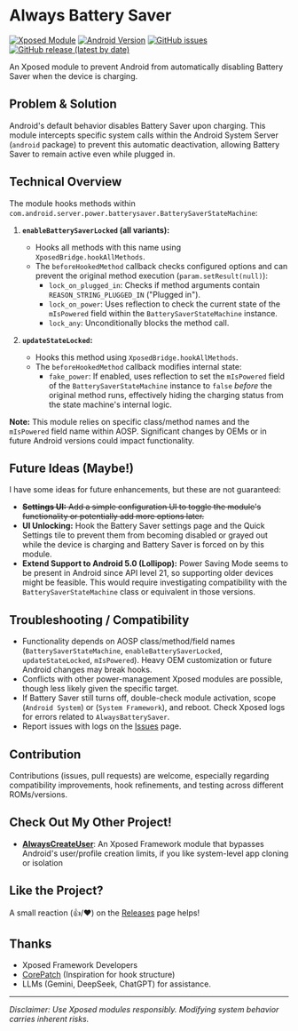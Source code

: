 # Always Battery Saver

[![Xposed Module](https://img.shields.io/badge/Xposed%20Module-✓-green.svg)](https://github.com/icepony/AlwaysBatterySaver)
[![Android Version](https://img.shields.io/badge/Android-7.0%2B-blue.svg)](https://android.com)
[![GitHub issues](https://img.shields.io/github/issues/icepony/AlwaysBatterySaver)](https://github.com/icepony/AlwaysBatterySaver/issues)
[![GitHub release (latest by date)](https://img.shields.io/github/v/release/icepony/AlwaysBatterySaver)](https://github.com/icepony/AlwaysBatterySaver/releases/latest)

An Xposed module to prevent Android from automatically disabling Battery Saver when the device is charging.

## Problem & Solution

Android's default behavior disables Battery Saver upon charging. This module intercepts specific system calls within the Android System Server (`android` package) to prevent this automatic deactivation, allowing Battery Saver to remain active even while plugged in.

## Technical Overview

The module hooks methods within `com.android.server.power.batterysaver.BatterySaverStateMachine`:

1.  **`enableBatterySaverLocked` (all variants):**
    *   Hooks all methods with this name using `XposedBridge.hookAllMethods`.
    *   The `beforeHookedMethod` callback checks configured options and can prevent the original method execution (`param.setResult(null)`):
        *   `lock_on_plugged_in`: Checks if method arguments contain `REASON_STRING_PLUGGED_IN` ("Plugged in").
        *   `lock_on_power`: Uses reflection to check the current state of the `mIsPowered` field within the `BatterySaverStateMachine` instance.
        *   `lock_any`: Unconditionally blocks the method call.

2.  **`updateStateLocked`:**
    *   Hooks this method using `XposedBridge.hookAllMethods`.
    *   The `beforeHookedMethod` callback modifies internal state:
        *   `fake_power`: If enabled, uses reflection to set the `mIsPowered` field of the `BatterySaverStateMachine` instance to `false` *before* the original method runs, effectively hiding the charging status from the state machine's internal logic.

**Note:** This module relies on specific class/method names and the `mIsPowered` field name within AOSP. Significant changes by OEMs or in future Android versions could impact functionality.

## Future Ideas (Maybe!)

I have some ideas for future enhancements, but these are not guaranteed:

*   ~~**Settings UI:** Add a simple configuration UI to toggle the module's functionality or potentially add more options later.~~
*   **UI Unlocking:** Hook the Battery Saver settings page and the Quick Settings tile to prevent them from becoming disabled or grayed out while the device is charging and Battery Saver is forced on by this module.
*   **Extend Support to Android 5.0 (Lollipop):** Power Saving Mode seems to be present in Android since API level 21, so supporting older devices might be feasible. This would require investigating compatibility with the `BatterySaverStateMachine` class or equivalent in those versions.

## Troubleshooting / Compatibility

*   Functionality depends on AOSP class/method/field names (`BatterySaverStateMachine`, `enableBatterySaverLocked`, `updateStateLocked`, `mIsPowered`). Heavy OEM customization or future Android changes may break hooks.
*   Conflicts with other power-management Xposed modules are possible, though less likely given the specific target.
*   If Battery Saver still turns off, double-check module activation, scope (`Android System`) or (`System Framework`), and reboot. Check Xposed logs for errors related to `AlwaysBatterySaver`.
*   Report issues with logs on the [Issues](https://github.com/icepony/AlwaysBatterySaver/issues) page.

## Contribution

Contributions (issues, pull requests) are welcome, especially regarding compatibility improvements, hook refinements, and testing across different ROMs/versions.

## Check Out My Other Project!

*   **[AlwaysCreateUser](https://github.com/icepony/AlwaysCreateUser)**: An Xposed Framework module that bypasses Android's user/profile creation limits, if you like system-level app cloning or isolation

## Like the Project?

A small reaction (👍/❤️) on the [Releases](https://github.com/icepony/AlwaysBatterySaver/releases) page helps!

## Thanks

*   Xposed Framework Developers
*   [CorePatch](https://github.com/LSPosed/CorePatch) (Inspiration for hook structure)
*   LLMs (Gemini, DeepSeek, ChatGPT) for assistance.

---
*Disclaimer: Use Xposed modules responsibly. Modifying system behavior carries inherent risks.*